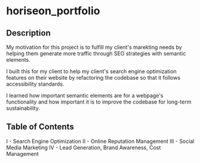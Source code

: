 # horiseon_portfolio

## Description 
My motivation for this project is to fulfill my client's marekting needs by helping them generate more traffic through SEO strategies with semantic elements.

I built this for my client to help my client's search engine optimization features on their website by refactoring the codebase so that it follows accessibility standards.

I learned how important semantic elements are for a webpage's functionality and how important it is to improve the codebase for long-term sustainability.

## Table of Contents

I - Search Engine Optimization
II - Online Reputation Management
III -  Social Media Marketing
IV - Lead Generation, Brand Awareness, Cost Management